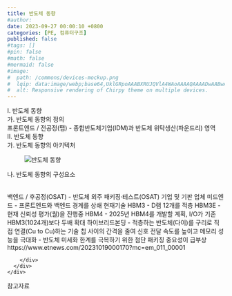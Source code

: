 ```yaml
---
title: 반도체 동향
#author: 
date: 2023-09-27 00:00:10 +0800
categories: [PE, 컴퓨터구조]
published: false
#tags: []
#pin: false
#math: false
#mermaid: false
#image:
#  path: /commons/devices-mockup.png
#  lqip: data:image/webp;base64,UklGRpoAAABXRUJQVlA4WAoAAAAQAAAADwAABwAAQUxQSDIAAAARL0AmbZurmr57yyIiqE8oiG0bejIYEQTgqiDA9vqnsUSI6H+oAERp2HZ65qP/VIAWAFZQOCBCAAAA8AEAnQEqEAAIAAVAfCWkAALp8sF8rgRgAP7o9FDvMCkMde9PK7euH5M1m6VWoDXf2FkP3BqV0ZYbO6NA/VFIAAAA
#  alt: Responsive rendering of Chirpy theme on multiple devices.
---
```


<div class="post-wrap">
  <div class="para">
    <div class="para-title">
      I. 반도체 동향
    </div>
    <div class="para-cntnt">
      <div class="para">
        <div class="para-title">
          가. 반도체 동향의 정의
        </div>
        <div class="para-cntnt">
              프론트엔드 / 전공정(팹) - 종합반도체기업(IDM)과 반도체 위탁생산(파운드리) 영역  
        </div>
      </div>
    </div>
  </div>
  
  <div class="para">
    <div class="para-title">
      II. 반도체 동향
    </div>
    <div class="para-cntnt">
      <div class="para">
        <div class="para-title">
          가. 반도체 동향의 아키텍처
        </div>
        <div class="para-cntnt">
          <figure class="post-figure">
            <img src="/assets/img/posts/반도체-동향.png" alt="반도체 동향">
<!--            <figcaption>Source: Unveiling the Metaverse: Exploring Emerging Trends, Multifaceted Perspectives, and Future Challenges</figcaption>-->
          </figure>
        </div>
      </div>
      <div class="para">
        <div class="para-title">
          나. 반도체 동향의 구성요소
        </div>
        <div class="para-cntnt">
          <table class="post-table">
          </table>
              백엔드 / 후공정(OSAT) - 반도체 외주 패키징·테스트(OSAT) 기업 및 기판 업체
    미드엔드 - 프론트엔드와 백엔드 경계를 상쇄
  현재기술
    HBM3 - D램 12개를 적층
    HBM3E - 현재 신뢰성 평가(퀄)을 진행중
    HBM4 - 2025년 HBM4를 개발할 계획, I/O가 기존 HBM3(1024개)보다 두배 확대
    하이브리드본딩 - 적층하는 반도체(다이)를 구리로 직접 연결(Cu to Cu)하는 기술
      칩 사이의 간격을 줄여 신호 전달 속도를 높이고 메모리 성능을 극대화
- 반도체 미세화 한계를 극복하기 위한 첨단 패키징 중요성이 급부상
https://www.etnews.com/20231019000170?mc=em_011_00001

        </div>
      </div>
    </div>
  </div>

  <div class="refr-wrap">
    <div class="refr-title">
        참고자료
    </div>
    <ol class="refr-list">
    <!--    <li>(나현식, 최대선) <a target="_blank" href="https://scienceon.kisti.re.kr/commons/util/originalView.do?cn=JAKO202225948430499&oCn=JAKO202225948430499&dbt=JAKO&journal=NJOU00291864">메타버스 보안 위협 요소 및 대응 방안 검토</a></li>-->
    <!--    <li>(M. Uddin, S. Manickam, H. Ullah, M. Obaidat and A. Dandoush) <a target="_blank" href="https://ieeexplore.ieee.org/abstract/document/10138386">Unveiling the Metaverse: Exploring Emerging Trends, Multifaceted Perspectives, and Future Challenges</a></li>-->
    </ol>
  </div>
</div>

